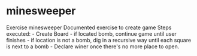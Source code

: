 # minesweeper
Exercise minesweeper
Documented exercise to create game
  Steps executed:
    - Create Board
    - if located bomb, continue game until user finishes
    - if location is not a bomb, dig in a recursive way until each square is next to a bomb
    - Declare winer once there's no more place to open. 
